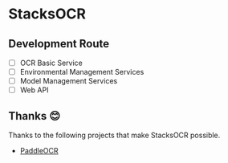 # StacksOCR

## Development Route

* [ ] OCR Basic Service
* [ ] Environmental Management Services
* [ ] Model Management Services
* [ ] Web API

## Thanks 😊
Thanks to the following projects that make StacksOCR possible.

* [PaddleOCR](https://github.com/PaddlePaddle/PaddleOCR)